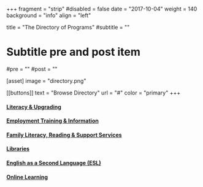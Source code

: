 +++
fragment = "strip"
#disabled = false
date = "2017-10-04"
weight = 140
background = "info"
align = "left"

title = "The Directory of Programs"
#subtitle = ""

# Subtitle pre and post item
#pre = ""
#post = ""

[asset]
  image = "directory.png"

[[buttons]]
  text = "Browse Directory"
  url = "#"
  color = "primary"
+++

#### [Literacy & Upgrading](#)
#### [Employment Training & Information](#)  
#### [Family Literacy, Reading & Support Services](#)
#### [Libraries](#)
#### [English as a Second Language (ESL)](#)
#### [Online Learning](#)